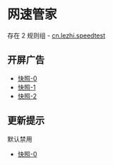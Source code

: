 # 网速管家

存在 2 规则组 - [cn.lezhi.speedtest](/src/apps/cn.lezhi.speedtest.ts)

## 开屏广告

- [快照-0](https://i.gkd.li/i/13544242)
- [快照-1](https://i.gkd.li/i/13885906)
- [快照-2](https://i.gkd.li/i/13626049)

## 更新提示

默认禁用

- [快照-0](https://i.gkd.li/i/12727619)
